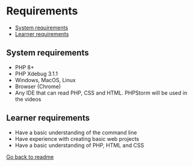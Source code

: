 # Requirements

- [System requirements](#system-requirements)
- [Learner requirements](#learner-requirements)

## System requirements
- PHP 8+
- PHP Xdebug 3.1.1
- Windows, MacOS, Linux
- Browser (Chrome)
- Any IDE that can read PHP, CSS and HTML. PHPStorm will be used in the videos

## Learner requirements
- Have a basic understanding of the command line
- Have experience with creating basic web projects
- Have a basic understanding of PHP, HTML and CSS

[Go back to readme](../README.md)